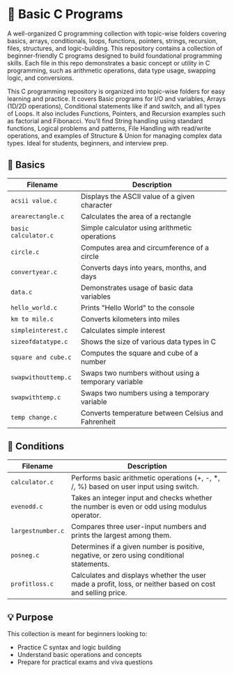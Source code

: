 # 🧠 Basic C Programs

A well-organized C programming collection with topic-wise folders covering basics, arrays, conditionals, loops, functions, pointers, strings, recursion, files, structures, and logic-building. This repository contains a collection of beginner-friendly C programs designed to build foundational programming skills. Each file in this repo demonstrates a basic concept or utility in C programming, such as arithmetic operations, data type usage, swapping logic, and conversions.

This C programming repository is organized into topic-wise folders for easy learning and practice. It covers Basic programs for I/O and variables, Arrays (1D/2D operations), Conditional statements like if and switch, and all types of Loops. It also includes Functions, Pointers, and Recursion examples such as factorial and Fibonacci. You'll find String handling using standard functions, Logical problems and patterns, File Handling with read/write operations, and examples of Structure & Union for managing complex data types. Ideal for students, beginners, and interview prep.


## 📁 Basics

| Filename              | Description                                           |
|-----------------------|-------------------------------------------------------|
| `acsii value.c`       | Displays the ASCII value of a given character         |
| `arearectangle.c`     | Calculates the area of a rectangle                    |
| `basic calculator.c`  | Simple calculator using arithmetic operations         |
| `circle.c`            | Computes area and circumference of a circle           |
| `convertyear.c`       | Converts days into years, months, and days            |
| `data.c`              | Demonstrates usage of basic data variables            |
| `hello_world.c`       | Prints "Hello World" to the console                   |
| `km to mile.c`        | Converts kilometers into miles                        |
| `simpleinterest.c`    | Calculates simple interest                            |
| `sizeofdatatype.c`    | Shows the size of various data types in C             |
| `square and cube.c`   | Computes the square and cube of a number              |
| `swapwithouttemp.c`   | Swaps two numbers without using a temporary variable  |
| `swapwithtemp.c`      | Swaps two numbers using a temporary variable          |
| `temp change.c`       | Converts temperature between Celsius and Fahrenheit   |

## 📁 Conditions
| Filename           | Description                                                                                              |
|--------------------|----------------------------------------------------------------------------------------------------------|
| `calculator.c`     | Performs basic arithmetic operations (+, -, *, /, %) based on user input using switch.                   |
| `evenodd.c`        | Takes an integer input and checks whether the number is even or odd using modulus operator.              |
| `largestnumber.c`  | Compares three user-input numbers and prints the largest among them.                                     |
| `posneg.c`         | Determines if a given number is positive, negative, or zero using conditional statements.                |
| `profitloss.c`     | Calculates and displays whether the user made a profit, loss, or neither based on cost and selling price.|



## 💡 Purpose

This collection is meant for beginners looking to:
- Practice C syntax and logic building
- Understand basic operations and concepts
- Prepare for practical exams and viva questions
